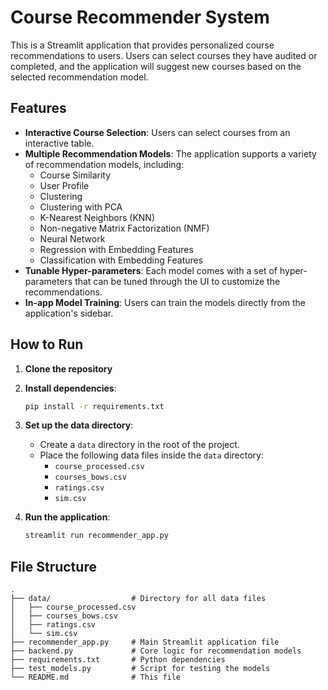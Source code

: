 # Course Recommender System

This is a Streamlit application that provides personalized course recommendations to users. Users can select courses they have audited or completed, and the application will suggest new courses based on the selected recommendation model.

## Features

*   **Interactive Course Selection**: Users can select courses from an interactive table.
*   **Multiple Recommendation Models**: The application supports a variety of recommendation models, including:
    *   Course Similarity
    *   User Profile
    *   Clustering
    *   Clustering with PCA
    *   K-Nearest Neighbors (KNN)
    *   Non-negative Matrix Factorization (NMF)
    *   Neural Network
    *   Regression with Embedding Features
    *   Classification with Embedding Features
*   **Tunable Hyper-parameters**: Each model comes with a set of hyper-parameters that can be tuned through the UI to customize the recommendations.
*   **In-app Model Training**: Users can train the models directly from the application's sidebar.

## How to Run

1.  **Clone the repository**

2.  **Install dependencies**:
    ```bash
    pip install -r requirements.txt
    ```

3.  **Set up the data directory**:
    *   Create a `data` directory in the root of the project.
    *   Place the following data files inside the `data` directory:
        *   `course_processed.csv`
        *   `courses_bows.csv`
        *   `ratings.csv`
        *   `sim.csv`

4.  **Run the application**:
    ```bash
    streamlit run recommender_app.py
    ```

## File Structure

```
.
├── data/                  # Directory for all data files
│   ├── course_processed.csv
│   ├── courses_bows.csv
│   ├── ratings.csv
│   └── sim.csv
├── recommender_app.py     # Main Streamlit application file
├── backend.py             # Core logic for recommendation models
├── requirements.txt       # Python dependencies
├── test_models.py         # Script for testing the models
└── README.md              # This file
```

